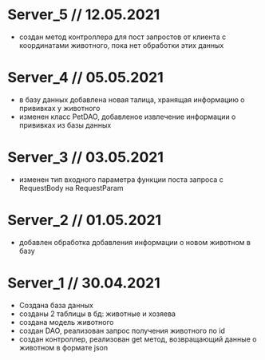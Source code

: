 # Server_5 // 12.05.2021

- создан метод контроллера для пост запростов от клиента с координатами животного, пока нет обработки этих данных

# Server_4 // 05.05.2021

- в базу данных добавлена новая талица, хранящая информацию о прививках у животного
- изменен класс PetDAO, добавленое извлечение информации о прививках из базы данных

# Server_3 // 03.05.2021

- изменен тип входного параметра функции поста запроса с RequestBody на RequestParam

# Server_2 // 01.05.2021

- добавлен обработка добавления информации о новом животном в базу

# Server_1 // 30.04.2021

- Создана база данных
- созданы 2 таблицы в бд: животные и хозяева
- создана модель животного
- создан DAO, реализован запрос получения животного по id
- создан контроллер, реализован get метод, возвращающий данные о животном в формате json 